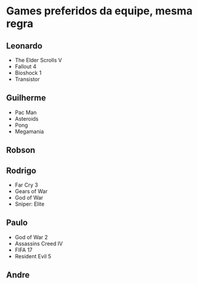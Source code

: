 # Games preferidos da equipe, mesma regra

## Leonardo

* The Elder Scrolls V
* Fallout 4
* Bioshock 1
* Transistor

## Guilherme

* Pac Man 
* Asteroids
* Pong
* Megamania

## Robson

## Rodrigo

* Far Cry 3
* Gears of War
* God of War
* Sniper: Elite

## Paulo

* God of War 2
* Assassins Creed IV
* FIFA 17
* Resident Evil 5

## Andre
